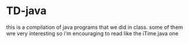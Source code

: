 # TD-java
this is a compilation of java programs that we did in class.
some of them wre very interesting so i'm encouraging to read like the iTime.java one 
